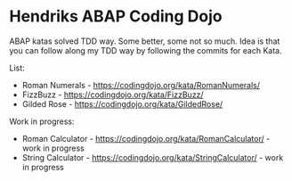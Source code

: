 # Hendriks ABAP Coding Dojo

ABAP katas solved TDD way. Some better, some not so much. Idea is that you can follow along my TDD way by following the commits for each Kata.

List:
* Roman Numerals - https://codingdojo.org/kata/RomanNumerals/
* FizzBuzz - https://codingdojo.org/kata/FizzBuzz/
* Gilded Rose - https://codingdojo.org/kata/GildedRose/

Work in progress:
* Roman Calculator - https://codingdojo.org/kata/RomanCalculator/ - work in progress
* String Calculator - https://codingdojo.org/kata/StringCalculator/ - work in progress

